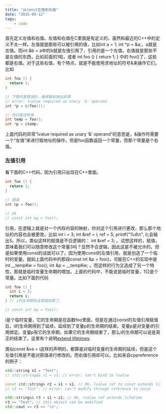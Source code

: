 ```yaml
---
title: "从const左值到右值"
date: "2015-04-12"
tags:
    - code
---
```


首先定义左值和右值。左值和右值在C里面是有定义的，虽然和最近的C++中的定义不太一样。左值就是那些可以被引用的值，比如int a = 1; int *p = &a;，a就是左值。而int &b = a中的b就是左值引用了，引用的是一个左值。右值就是那些不是左值的东西，比如前面的1啦，或者 int foo () { return 1; } 中的 foo()了，这些都是右值。对于这些右值，有个特点，就是不能使用求地址的符号&来操作它们。比如

```cpp
int foo () {
  return 1;
}

// 下面的是错误的，编译器会抛出异常
// error: lvalue required as unary '&' operand
int *p = &(foo());

// 你只能这样来
int temp = foo();
int *p = &temp;
```

上面代码的异常“lvalue required as unary ‘&’ operand”的意思是，&操作符需要一个“左值”来进行取地址的操作，但是foo函数返回一个常量，而那个常量是个右值。

### 左值引用

看下面的C++代码，因为引用只出现在C++里面。

```cpp
int foo () {
  return 1;
}

// 错误
int &p = foo();

// ok
// const int &p = foo();
```

引用，在逻辑上就是对一个内存内容的映射，你对这个引用进行更改，那么那个地址的内容也会被更改。比如 int i = 3; int &ref = i; ref = 5; printf("%d\n", i);会输出5。所以，类似这样的赋值是不合逻辑的： int &ref = 3; 。试想这样的，赋值，意味着我们可以随意修改这个常量3吗？显然不合逻辑，因此这是不被允许的。但是如果使用const的话就可以了。因为使用const的左值引用，就是创造了一个临时的变量。就如上面代码中的那段const int &p = foo()，可能在C++的实现中是int __tempKw = foo(); int &p = __tempKw; 。而这样的行为又造成了另一个特性，那就是临时变量生命期的增加。上面的代码中，不能说是临时变量，1只是个常量。比如下面的代码

```cpp
int foo () {
  int i = 3;
  return i;
} // i的生命期在这里就结束了。

// const int &p = foo();
```

i是个临时变量，它的生命期是在函数foo里面，但是在通过const的左值引用赋值后，i的生命期得到了延续，延续到了变量p的生命期的结束。变量p是对变量i的引用绑定。变量p有它的生命期，如果它的生命期结束了，那么i的生命期可以说是真正的结束了。这里有个说明[extend lifetimes](http://en.cppreference.com/w/cpp/language/reference_initialization).

类似const &va = i这样的声明的，都算是对临时变量的生命期的延续，但是这个左值引用是不能对原值进行修改的。而右值引用却可以。比如来自cppreference的例子：

```cpp
std::string s1 = "Test";
// std::string&& r1 = s1; // error: can't bind to lvalue

const std::string& r2 = s1 + s1; // OK, lvalue ref to const extends lifetime
// r2 += "Test"; // error: can't modify through reference to const

std::string&& r3 = s1 + s1; // OK, rvalue ref extends lifetime
r3 += "Test"; // this object can be modified
std::cout << r3 << '\n';
```
